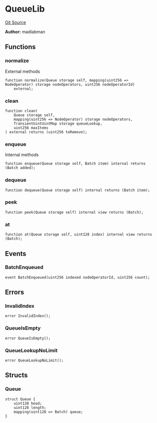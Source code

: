 # QueueLib
[Git Source](https://github.com/lidofinance/community-staking-module/blob/5d5ee8e87614e268bb3181747a86b3f5fe7a75e2/src/lib/QueueLib.sol)

**Author:**
madlabman


## Functions
### normalize

External methods


```solidity
function normalize(Queue storage self, mapping(uint256 => NodeOperator) storage nodeOperators, uint256 nodeOperatorId)
    external;
```

### clean


```solidity
function clean(
    Queue storage self,
    mapping(uint256 => NodeOperator) storage nodeOperators,
    TransientUintUintMap storage queueLookup,
    uint256 maxItems
) external returns (uint256 toRemove);
```

### enqueue

Internal methods


```solidity
function enqueue(Queue storage self, Batch item) internal returns (Batch added);
```

### dequeue


```solidity
function dequeue(Queue storage self) internal returns (Batch item);
```

### peek


```solidity
function peek(Queue storage self) internal view returns (Batch);
```

### at


```solidity
function at(Queue storage self, uint128 index) internal view returns (Batch);
```

## Events
### BatchEnqueued

```solidity
event BatchEnqueued(uint256 indexed nodeOperatorId, uint256 count);
```

## Errors
### InvalidIndex

```solidity
error InvalidIndex();
```

### QueueIsEmpty

```solidity
error QueueIsEmpty();
```

### QueueLookupNoLimit

```solidity
error QueueLookupNoLimit();
```

## Structs
### Queue

```solidity
struct Queue {
    uint128 head;
    uint128 length;
    mapping(uint128 => Batch) queue;
}
```

